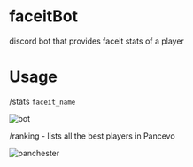 # faceitBot
discord bot that provides faceit stats of a player

# Usage
/stats `faceit_name`


![bot](https://github.com/TOTOOOOOO/faceitBot/assets/104201793/2a663837-33fa-40e5-9eec-a1fecdc13832)



/ranking  - lists all the best players in Pancevo


![panchester](https://github.com/TOTOOOOOO/faceitBot/assets/104201793/628699f5-5f4c-4aec-97a2-ab2f11e34754)
